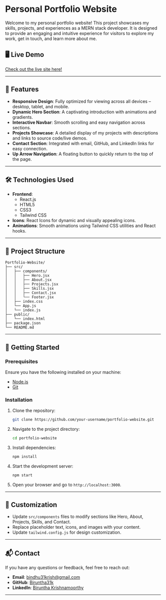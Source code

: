 
# Personal Portfolio Website

Welcome to my personal portfolio website! This project showcases my skills, projects, and experiences as a MERN stack developer. It is designed to provide an engaging and intuitive experience for visitors to explore my work, get in touch, and learn more about me.

## 🖥️ **Live Demo**
[Check out the live site here!](https://your-portfolio-link.com)

---

## 🌟 **Features**
- **Responsive Design**: Fully optimized for viewing across all devices – desktop, tablet, and mobile.
- **Dynamic Hero Section**: A captivating introduction with animations and gradients.
- **Interactive Navbar**: Smooth scrolling and easy navigation across sections.
- **Projects Showcase**: A detailed display of my projects with descriptions and links to source code/live demos.
- **Contact Section**: Integrated with email, GitHub, and LinkedIn links for easy connection.
- **Up Arrow Navigation**: A floating button to quickly return to the top of the page.

---

## 🛠️ **Technologies Used**
- **Frontend**:
  - React.js
  - HTML5
  - CSS3
  - Tailwind CSS
- **Icons**: React Icons for dynamic and visually appealing icons.
- **Animations**: Smooth animations using Tailwind CSS utilities and React hooks.

---

## 📂 **Project Structure**
```
Portfolio-Website/
├── src/
│   ├── components/
│   │   ├── Hero.jsx
│   │   ├── About.jsx
│   │   ├── Projects.jsx
│   │   ├── Skills.jsx
│   │   ├── Contact.jsx
│   │   └── Footer.jsx
│   ├── index.css
│   └── App.js
│   └── index.js
├── public/
│   └── index.html
├── package.json
└── README.md
```

---

## 🚀 **Getting Started**

### Prerequisites
Ensure you have the following installed on your machine:
- [Node.js](https://nodejs.org/)
- [Git](https://git-scm.com/)

### Installation
1. Clone the repository:
   ```bash
   git clone https://github.com/your-username/portfolio-website.git
   ```
2. Navigate to the project directory:
   ```bash
   cd portfolio-website
   ```
3. Install dependencies:
   ```bash
   npm install
   ```
4. Start the development server:
   ```bash
   npm start
   ```
5. Open your browser and go to `http://localhost:3000`.

---

## 🧩 **Customization**
- Update `src/components` files to modify sections like Hero, About, Projects, Skills, and Contact.
- Replace placeholder text, icons, and images with your content.
- Update `tailwind.config.js` for design customization.

---

## 📬 **Contact**
If you have any questions or feedback, feel free to reach out:  
- **Email**: [bindhu31krish@gmail.com](mailto:bindhu31krish@gmail.com)  
- **GitHub**: [Biruntha31k](https://github.com/Biruntha31k)  
- **LinkedIn**: [Biruntha Krishnamoorthy](https://www.linkedin.com/in/biruntha3105)

---
